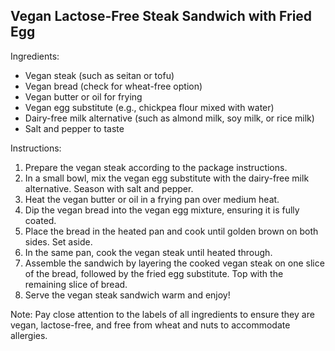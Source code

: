 ## Vegan Lactose-Free Steak Sandwich with Fried Egg

Ingredients:
- Vegan steak (such as seitan or tofu)
- Vegan bread (check for wheat-free option)
- Vegan butter or oil for frying
- Vegan egg substitute (e.g., chickpea flour mixed with water)
- Dairy-free milk alternative (such as almond milk, soy milk, or rice milk)
- Salt and pepper to taste

Instructions:
1. Prepare the vegan steak according to the package instructions.
2. In a small bowl, mix the vegan egg substitute with the dairy-free milk alternative. Season with salt and pepper.
3. Heat the vegan butter or oil in a frying pan over medium heat.
4. Dip the vegan bread into the vegan egg mixture, ensuring it is fully coated.
5. Place the bread in the heated pan and cook until golden brown on both sides. Set aside.
6. In the same pan, cook the vegan steak until heated through.
7. Assemble the sandwich by layering the cooked vegan steak on one slice of the bread, followed by the fried egg substitute. Top with the remaining slice of bread.
8. Serve the vegan steak sandwich warm and enjoy!

Note: Pay close attention to the labels of all ingredients to ensure they are vegan, lactose-free, and free from wheat and nuts to accommodate allergies.